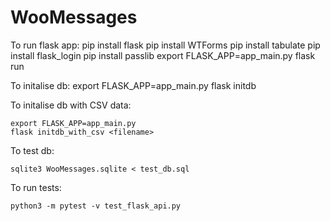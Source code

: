 # WooMessages

To run flask app:
 <activate virtual environment>
 pip install flask
 pip install WTForms
 pip install tabulate
 pip install flask_login
 pip install passlib
 export FLASK_APP=app_main.py
 flask run
  
To initalise db:
    export FLASK_APP=app_main.py
     flask initdb

To initalise db with CSV data:

    export FLASK_APP=app_main.py
    flask initdb_with_csv <filename>
  
To test db:

    sqlite3 WooMessages.sqlite < test_db.sql
  
To run tests:

    python3 -m pytest -v test_flask_api.py
